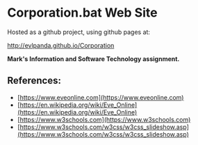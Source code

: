 # Corporation.bat Web Site

Hosted as a github project, using github pages at:

   http://evlpanda.github.io/Corporation

**Mark's Information and Software Technology assignment.**

## References:
- [https://www.eveonline.com](https://www.eveonline.com)
- [https://en.wikipedia.org/wiki/Eve_Online](https://en.wikipedia.org/wiki/Eve_Online)
- [https://www.w3schools.com](https://www.w3schools.com)
- [https://www.w3schools.com/w3css/w3css_slideshow.asp](https://www.w3schools.com/w3css/w3css_slideshow.asp)
